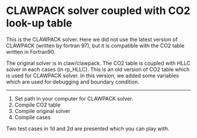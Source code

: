 # CLAWPACK solver coupled with CO2 look-up table
This is the CLAWPACK solver. Here we did not use the latest version of CLAWPACK (written by fortran 97), but it is compatible with the CO2 table written in Fortran90.

The original solver is in claw/clawpack. The CO2 table is coupled with HLLC solver in each cases (in rp_HLLC). This is an old version of CO2 table which is used for CLAWPACK solver. In this version, we added some variables which are used for debugging and boundary condition.

---
1. Set path in your computer for CLAWPACK solver.
2. Compile CO2 table
3. Compile original solver
4. Compile cases

Two test cases in 1d and 2d are presented which you can play with. 
